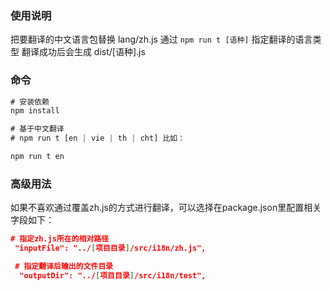 ### 使用说明


把要翻译的中文语言包替换 lang/zh.js
通过 `npm run t [语种]` 指定翻译的语言类型
翻译成功后会生成 dist/[语种].js

### 命令

```javascript
# 安装依赖
npm install

# 基于中文翻译 
# npm run t [en | vie | th | cht] 比如：

npm run t en
```

### 高级用法
如果不喜欢通过覆盖zh.js的方式进行翻译，可以选择在package.json里配置相关字段如下：

```json
# 指定zh.js所在的相对路径
 "inputFile": "../[项目目录]/src/i18n/zh.js",

 # 指定翻译后输出的文件目录
  "outputDir": "../[项目目录]/src/i18n/test",
```